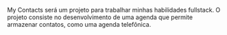My Contacts será um projeto para trabalhar minhas habilidades fullstack.
O projeto consiste no desenvolvimento de uma agenda que permite armazenar contatos, como uma agenda telefônica.
